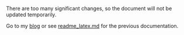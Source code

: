 There are too many significant changes, so the document will not be updated temporarily.

Go to my [blog](https://rebxe.github.io/post/networkh-shi-yong-zhi-nan/) or see [readme_latex.md](./readme_latex.md) for the previous documentation.

